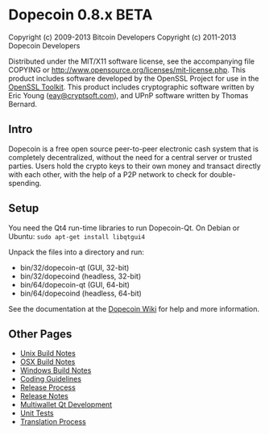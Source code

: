 Dopecoin 0.8.x BETA
====================

Copyright (c) 2009-2013 Bitcoin Developers
Copyright (c) 2011-2013 Dopecoin Developers

Distributed under the MIT/X11 software license, see the accompanying
file COPYING or http://www.opensource.org/licenses/mit-license.php.
This product includes software developed by the OpenSSL Project for use in the [OpenSSL Toolkit](http://www.openssl.org/). This product includes
cryptographic software written by Eric Young ([eay@cryptsoft.com](mailto:eay@cryptsoft.com)), and UPnP software written by Thomas Bernard.


Intro
---------------------
Dopecoin is a free open source peer-to-peer electronic cash system that is
completely decentralized, without the need for a central server or trusted
parties.  Users hold the crypto keys to their own money and transact directly
with each other, with the help of a P2P network to check for double-spending.


Setup
---------------------
You need the Qt4 run-time libraries to run Dopecoin-Qt. On Debian or Ubuntu:
	`sudo apt-get install libqtgui4`

Unpack the files into a directory and run:

- bin/32/dopecoin-qt (GUI, 32-bit)
- bin/32/dopecoind (headless, 32-bit)
- bin/64/dopecoin-qt (GUI, 64-bit)
- bin/64/dopecoind (headless, 64-bit)

See the documentation at the [Dopecoin Wiki](http://dopecoin.info)
for help and more information.


Other Pages
---------------------
- [Unix Build Notes](build-unix.md)
- [OSX Build Notes](build-osx.md)
- [Windows Build Notes](build-msw.md)
- [Coding Guidelines](coding.md)
- [Release Process](release-process.md)
- [Release Notes](release-notes.md)
- [Multiwallet Qt Development](multiwallet-qt.md)
- [Unit Tests](unit-tests.md)
- [Translation Process](translation_process.md)

